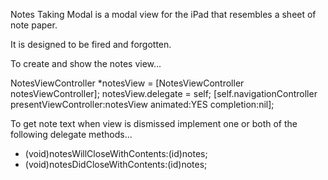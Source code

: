 
Notes Taking Modal is a modal view for the iPad that resembles a sheet of note paper.

It is designed to be fired and forgotten.


To create and show the notes view...


NotesViewController *notesView = [NotesViewController notesViewController];
notesView.delegate = self;
[self.navigationController presentViewController:notesView animated:YES completion:nil];


To get note text when view is dismissed implement one or both of the following delegate methods...

- (void)notesWillCloseWithContents:(id)notes;
- (void)notesDidCloseWithContents:(id)notes;
